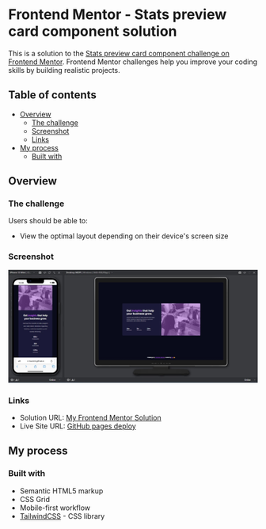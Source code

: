 # Frontend Mentor - Stats preview card component solution

This is a solution to the [Stats preview card component challenge on Frontend Mentor](https://www.frontendmentor.io/challenges/stats-preview-card-component-8JqbgoU62). Frontend Mentor challenges help you improve your coding skills by building realistic projects.

## Table of contents

- [Overview](#overview)
  - [The challenge](#the-challenge)
  - [Screenshot](#screenshot)
  - [Links](#links)
- [My process](#my-process)
  - [Built with](#built-with)

## Overview

### The challenge

Users should be able to:

- View the optimal layout depending on their device's screen size

### Screenshot

![Screenshot](./Screenshot.jpg)

### Links

- Solution URL: [My Frontend Mentor Solution](https://tsuramii.github.io/stats-preview-card-component-main/)
- Live Site URL: [GitHub pages deploy](https://tsuramii.github.io/stats-preview-card-component-main/)

## My process

### Built with

- Semantic HTML5 markup
- CSS Grid
- Mobile-first workflow
- [TailwindCSS](https://tailwindcss.com) - CSS library
